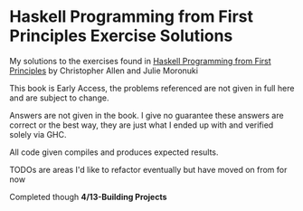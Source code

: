 # Haskell Programming from First Principles Exercise Solutions

My solutions to the exercises found in [Haskell Programming from First Principles](http://haskellbook.com/) by Christopher Allen and Julie Moronuki

This book is Early Access, the problems referenced are not given in full here and are subject to change.

Answers are not given in the book.  I give no guarantee these answers are correct or the best way, they are just what I ended up with and verified solely via GHC.

All code given compiles and produces expected results.

TODOs are areas I'd like to refactor eventually but have moved on from for now

Completed though **4/13-Building Projects**
